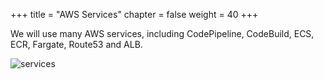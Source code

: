 +++
title = "AWS Services"
chapter = false
weight = 40
+++

We will use many AWS services, including CodePipeline, CodeBuild, ECS, ECR, Fargate, Route53 and ALB.

![services](/images/services.png)
